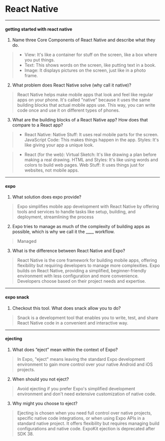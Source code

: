 #  React Native


----

#### getting started with react native

1. Name three Core Components of React Native and describe what they do.

> * View: It's like a container for stuff on the screen, like a box where you put things.
> * Text: This shows words on the screen, like putting text in a book.
> * Image: It displays pictures on the screen, just like in a photo frame.


2. What problem does React Native solve (why call it native)?

> React Native helps make mobile apps that look and feel like regular apps on your phone. It's called "native" because it uses the same building blocks that actual mobile apps use. This way, you can write code once and use it on different types of phones.

3. What are the building blocks of a React Native app? How does that compare to a React app?

> * React Native:
Native Stuff: It uses real mobile parts for the screen.
JavaScript Code: This makes things happen in the app.
Styles: It's like giving your app a unique look.

> * React (for the web):
Virtual Sketch: It's like drawing a plan before making a real drawing.
HTML and Styles: It's like using words and colors to build web pages.
Web Stuff: It uses things just for websites, not mobile apps.

----

#### expo

1. What solution does expo provide?

>Expo simplifies mobile app development with React Native by offering tools and services to handle tasks like setup, building, and deployment, streamlining the process

2. Expo tries to manage as much of the complexity of building apps as possible, which is why we call it the ____ workflow.

>Managed

3. What is the difference between React Native and Expo?

> React Native is the core framework for building mobile apps, offering flexibility but requiring developers to manage more complexities. Expo builds on React Native, providing a simplified, beginner-friendly environment with less configuration and more convenience. Developers choose based on their project needs and expertise.

----

#### expo snack

1. Checkout this tool. What does snack allow you to do?

> Snack is a development tool that enables you to write, test, and share React Native code in a convenient and interactive way.

----

#### ejecting

1. What does “eject” mean within the context of Expo?

>In Expo, "eject" means leaving the standard Expo development environment to gain more control over your native Android and iOS projects.

2. When should you not eject?

>Avoid ejecting if you prefer Expo's simplified development environment and don't need extensive customization of native code.

3. Why might you choose to eject?

>Ejecting is chosen when you need full control over native projects, specific native code integrations, or when using Expo APIs in a standard native project. It offers flexibility but requires managing build configurations and native code. ExpoKit ejection is deprecated after SDK 38.